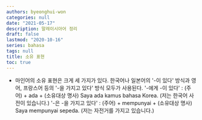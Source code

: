 ```yaml
---
authors: byeonghui-won
categories: null
date: "2021-05-17"
description: 말레이시아어 정리
draft: false
lastmod: "2020-10-16"
series: bahasa
tags: null
title: 소유 표현
toc: true
---
```


* 마인어의 소유 표현은 크게 세 가지가 있다. 한국어나 일본어의 '-이 있다' 방식과 영어, 프랑스어 등의 '-을 가지고 있다' 방식 모두가 사용된다.
'-에게 -이 있다' : (주어) + ada + (소유대상 명사)
Saya ada kamus bahasa Korea. (저는 한국어 사전이 있습니다.)
'-은 -을 가지고 있다' : (주어) + mempunyai + (소유대상 명사)
Saya mempunyai sepeda. (저는 자전거를 가지고 있습니다.)
